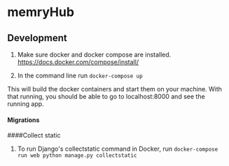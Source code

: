 # memryHub

## Development
1. Make sure docker and docker compose are installed.
https://docs.docker.com/compose/install/

1. In the command line run
`docker-compose up`

This will build the docker containers and start them on your machine. With that running, you should be able to go to localhost:8000 and see the running app.

#### Migrations

####Collect static
1. To run Django's collectstatic command in Docker, run
`docker-compose run web python manage.py collectstatic`
